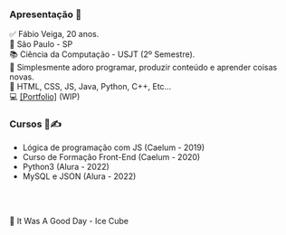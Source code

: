 ### Apresentação 👋

✅ Fábio Veiga, 20 anos. 
<br>
🔻 São Paulo - SP
<br>
📚 Ciência da Computação - USJT (2º Semestre).
<br>
📜 Simplesmente adoro programar, produzir conteúdo e aprender coisas novas.
<br>
🧠 HTML, CSS, JS, Java, Python, C++, Etc...
<br>
💻 <a href="https://fabiov37ga.github.io/">[Portfolio]</a> (WIP)

<h3> Cursos 📖✍ </h3>
<ul>
  <li>Lógica de programação com JS (Caelum - 2019)</li>
  <li>Curso de Formação Front-End (Caelum - 2020)</li>
  <li>Python3 (Alura - 2022)</li>
  <li>MySQL e JSON (Alura - 2022)</li>
</ul>

<br><br>

🎵 It Was A Good Day - Ice Cube





